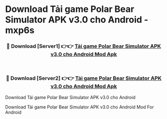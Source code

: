 # Download Tải game Polar Bear Simulator APK v3.0 cho Android - mxp6s


<div align="center">
<h3>🔴 Download [Server1] 👉👉 <a href="https://apk-comot.site?title=Tải_game_Polar_Bear_Simulator_APK_v3.0_cho_Android">Tải game Polar Bear Simulator APK v3.0 cho Android Mod Apk</a></h3><br>
<h3>🔴 Download [Server2] 👉👉 <a href="https://apk-comot.site?title=Tải_game_Polar_Bear_Simulator_APK_v3.0_cho_Android">Tải game Polar Bear Simulator APK v3.0 cho Android Mod Apk</a></h3>
</div>



Download Tải game Polar Bear Simulator APK v3.0 cho Android 

Download Tải game Polar Bear Simulator APK v3.0 cho Android Mod For Android